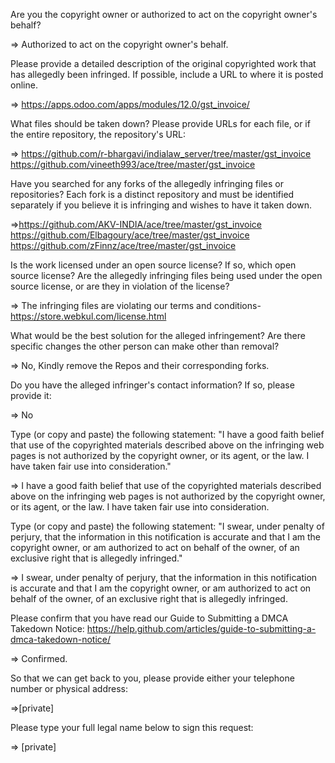 Are you the copyright owner or authorized to act on the copyright owner's behalf?    
    
=> Authorized to act on the copyright owner's behalf.    
    
Please provide a detailed description of the original copyrighted work that has allegedly been infringed. If possible, include a URL to where it is posted online.    
    
=> https://apps.odoo.com/apps/modules/12.0/gst_invoice/    
    
What files should be taken down? Please provide URLs for each file, or if the entire repository, the repository's URL:    
    
=> https://github.com/r-bhargavi/indialaw_server/tree/master/gst_invoice     
https://github.com/vineeth993/ace/tree/master/gst_invoice    
    
Have you searched for any forks of the allegedly infringing files or repositories? Each fork is a distinct repository and must be identified separately if you believe it is infringing and wishes to have it taken down.    
    
=>https://github.com/AKV-INDIA/ace/tree/master/gst_invoice     
https://github.com/Elbagoury/ace/tree/master/gst_invoice     
https://github.com/zFinnz/ace/tree/master/gst_invoice    
    
Is the work licensed under an open source license? If so, which open source license? Are the allegedly infringing files being used under the open source license, or are they in violation of the license?    
    
=> The infringing files are violating our terms and conditions- https://store.webkul.com/license.html    
    
What would be the best solution for the alleged infringement? Are there specific changes the other person can make other than removal?    
    
=> No, Kindly remove the Repos and their corresponding forks.    
    
Do you have the alleged infringer's contact information? If so, please provide it:    
    
=> No    
    
Type (or copy and paste) the following statement: "I have a good faith belief that use of the copyrighted materials described above on the infringing web pages is not authorized by the copyright owner, or its agent, or the law. I have taken fair use into consideration."    
    
=> I have a good faith belief that use of the copyrighted materials described above on the infringing web pages is not authorized by the copyright owner, or its agent, or the law. I have taken fair use into consideration.    
    
Type (or copy and paste) the following statement: "I swear, under penalty of perjury, that the information in this notification is accurate and that I am the copyright owner, or am authorized to act on behalf of the owner, of an exclusive right that is allegedly infringed."    
    
=> I swear, under penalty of perjury, that the information in this notification is accurate and that I am the copyright owner, or am authorized to act on behalf of the owner, of an exclusive right that is allegedly infringed.    
    
Please confirm that you have read our Guide to Submitting a DMCA Takedown Notice: https://help.github.com/articles/guide-to-submitting-a-dmca-takedown-notice/    
    
=> Confirmed.    
    
So that we can get back to you, please provide either your telephone number or physical address:    
    
=>[private]  
    
Please type your full legal name below to sign this request:    
    
=> [private]  
